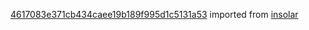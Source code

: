 [4617083e371cb434caee19b189f995d1c5131a53](https://github.com/insolar/insolar/commit/4617083e371cb434caee19b189f995d1c5131a53) imported from [insolar](https://github.com/insolar/insolar)
